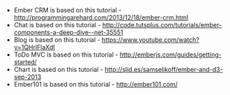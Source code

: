 - Ember CRM is based on this tutorial - http://programmingarehard.com/2013/12/18/ember-crm.html
- Chat is based on this tutorial - http://code.tutsplus.com/tutorials/ember-components-a-deep-dive--net-35551
- Blog is based on this tutorial - https://www.youtube.com/watch?v=1QHrlFlaXdI
- ToDo MVC is based on this tutorial - http://emberjs.com/guides/getting-started/
- Chart is based on this tutorial - http://slid.es/samselikoff/ember-and-d3-sep-2013
- Ember101 is based on this tutorial - http://ember101.com/